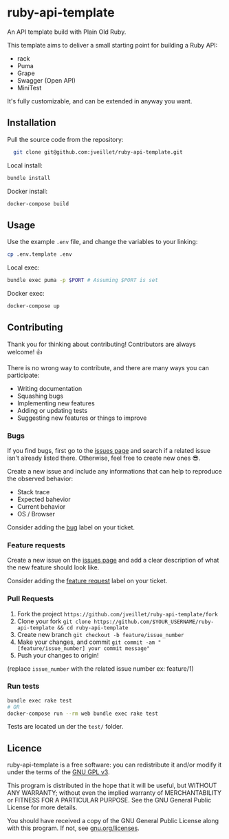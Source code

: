 # ruby-api-template

An API template build with Plain Old Ruby.

This template aims to deliver a small starting point for building a Ruby API:

* rack
* Puma
* Grape
* Swagger (Open API)
* MiniTest

It's fully customizable, and can be extended in anyway you want.

## Installation

Pull the source code from the repository:

```bash
  git clone git@github.com:jveillet/ruby-api-template.git
```

Local install:

```bash
bundle install
```

Docker install:

```bash
docker-compose build
```

## Usage

Use the example `.env` file, and change the variables to your linking:

```bash
cp .env.template .env
```

Local exec:

```bash
bundle exec puma -p $PORT # Assuming $PORT is set
```

Docker exec:

```bash
docker-compose up
```

## Contributing

Thank you for thinking about contributing! Contributors are always welcome! :thumbsup:

There is no wrong way to contribute, and there are many ways you can participate:

* Writing documentation
* Squashing bugs
* Implementing new features
* Adding or updating tests
* Suggesting new features or things to improve

### Bugs

If you find bugs, first go to the [issues page](https://github.com/jveillet/ruby-api-template/issues) and search if a related
issue isn't already listed there. Otherwise, feel free to create new ones 😎.

Create a new issue and include any informations that can help to reproduce the observed behavior:

* Stack trace
* Expected bahevior
* Current behavior
* OS / Browser

Consider adding the [bug](https://github.com/jveillet/ruby-api-template/labels) label on your ticket.

### Feature requests

Create a new issue on the [issues page](https://github.com/jveillet/ruby-api-template/issues) and add a clear description of what
the new feature should look like.

Consider adding the [feature request](https://github.com/jveillet/ruby-api-template/labels) label on your ticket.

### Pull Requests

1. Fork the project `https://github.com/jveillet/ruby-api-template/fork`
2. Clone your fork `git clone https://github.com/$YOUR_USERNAME/ruby-api-template && cd ruby-api-template`
3. Create new branch `git checkout -b feature/issue_number`
4. Make your changes, and commit `git commit -am "[feature/issue_number] your commit message"`
5. Push your changes to origin!

(replace `issue_number` with the related issue number ex: feature/1)

### Run tests

```bash
bundle exec rake test
# OR
docker-compose run --rm web bundle exec rake test
```

Tests are located un der the `test/` folder.

## Licence

ruby-api-template is a free software: you can redistribute it and/or modify it under the terms of the [GNU GPL v3](LICENCE).

This program is distributed in the hope that it will be useful, but WITHOUT ANY WARRANTY; without even the implied
warranty of MERCHANTABILITY or FITNESS FOR A PARTICULAR PURPOSE. See the GNU General Public License for more details.

You should have received a copy of the GNU General Public License along with this program. If not, see
[gnu.org/licenses](http://www.gnu.org/licenses/).
